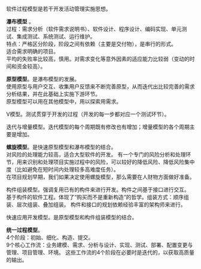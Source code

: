 软件过程模型是若干开发活动管理实施思想。

**瀑布模型** 。  
过程：需求分析（软件需求说明书）、软件设计、程序设计、编码实现、单元测试、集成测试、系统测试、运行维护。  
特点：严格区分阶段，阶段之间有依赖（主要是交付物），是串行的形式。  
适合需求明确的项目。  
平均的失败率比较高，慎用。对需求变化等意外因素的适应能力比较弱（变动的时间和资金较高）。  

**原型模型**。是瀑布模型的发展。  
使用原型与用户交互、收集用户反馈来不断完善原型，从而迭代出比较完善的需求分析结果，并在此基础上实施下游环节。  
原型模型可以用在其他模型中，用以探索用需求。

V模型。测试贯穿于开发的过程（开发的每一步都对应一个测试环节）。

迭代与增量模型。迭代模型的每个周期既有修改也有增加；增量模型的各个周期主要是增加。

**螺旋模型**。是快速原型模型和瀑布模型的结合。  
对风险的处理能力较高，适合大型软件的开发。 有一个专门的风险分析和处理环节，用来识别和处理项目实施过程中的风险，可以较好的降低风险、降低风险集中度（比如避免在短时间内处理较多高难度任务）。   
在项目规划早期，我们如果决定使用螺旋模型，那么需要在人财物方面做好准备。

构件组装模型。强调复用已有的构件来进行开发。构件之间基于接口进行交互。  
基于构件的软件工程。体现了“购买而不是重新构造”的哲学。组装方式：顺序组装、层次组装、叠加组装。
构件和接口的规划依赖经验丰富的架构师来进行。  

快速应用开发模型。是原型模型和构件组装模型的结合。  

**统一过程模型**。  
4个阶段：初始、细化、构造、提交。  
9个核心工作流：业务建模、需求、分析与设计、实现、测试、部署、配置变更与管理、项目管理、环境。
这些工作流的4个阶段在必要时是迭代的，以获取高质量的输出。
